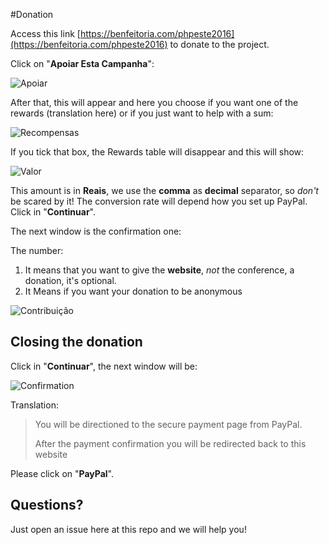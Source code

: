 #Donation

Access this link [https://benfeitoria.com/phpeste2016](https://benfeitoria.com/phpeste2016) to donate to the project.

Click on "**Apoiar Esta Campanha**":

![Apoiar](/images/apoiar.png)

After that, this will appear and here you choose if you want one of the rewards (translation here) or if you just want to help with a sum:

![Recompensas](/images/recompensas.png)

If you tick that box, the Rewards table will disappear and this will show:

![Valor](/images/amount.png)

This amount is in **Reais**, we use the **comma** as **decimal** separator, so _don't_ be scared by it! The conversion rate will depend how you set up PayPal. Click in "**Continuar**".

The next window is the confirmation one:

The number:

1. It means that you want to give the **website**, _not_ the conference, a donation, it's optional.
2. It Means if you want your donation to be anonymous

![Contribuição](/images/contribuicao.png)

## Closing the donation

Click in "**Continuar**", the next window will be:

![Confirmation](/images/confirmation.png)

Translation:
> You will be directioned to the secure payment page from PayPal.
>
> After the payment confirmation you will be redirected back to this website

Please click on "**PayPal**".

## Questions?

Just open an issue here at this repo and we will help you!
